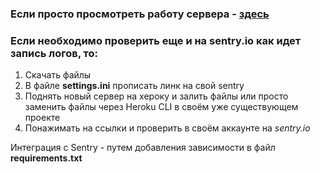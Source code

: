 ### Если просто просмотреть работу сервера - [здесь](https://dry-crag-99858.herokuapp.com/)

### Если необходимо проверить еще и на sentry.io как идет запись логов, то:
1. Скачать файлы
2. В файле **settings.ini** прописать линк на свой sentry
3. Поднять новый сервер на хероку и залить файлы или просто заменить файлы через Heroku CLI в своём уже существующем проекте
4. Понажимать на ссылки и проверить в своём аккаунте на *sentry.io*

Интеграция с Sentry - путем добавления зависимости в файл **requirements.txt**
